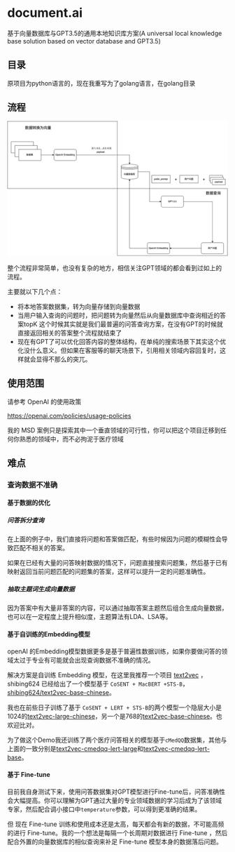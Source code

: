 # document.ai
基于向量数据库与GPT3.5的通用本地知识库方案(A universal local knowledge base solution based on vector database and GPT3.5)


## 目录

原项目为python语言的，现在我重写为了golang语言，在golang目录


## 流程

![](./flow.png)

整个流程非常简单，也没有复杂的地方，相信关注GPT领域的都会看到过如上的流程。

主要就以下几个点：

- 将本地答案数据集，转为向量存储到向量数据
- 当用户输入查询的问题时，把问题转为向量然后从向量数据库中查询相近的答案topK
  这个时候其实就是我们最普遍的问答查询方案，在没有GPT的时候就直接返回相关的答案整个流程就结束了
- 现在有GPT了可以优化回答内容的整体结构，在单纯的搜索场景下其实这个优化没什么意义。但如果在客服等的聊天场景下，引用相关领域内容回复时，这样就会显得不那么的突兀。

## 使用范围
请参考 OpenAI 的使用政策

https://openai.com/policies/usage-policies

我的 MSD 案例只是探索其中一个垂直领域的可行性，你可以把这个项目迁移到任何你熟悉的领域中，而不必拘泥于医疗领域

## 难点

### 查询数据不准确

#### 基于数据的优化

##### 问答拆分查询

在上面的例子中，我们直接将问题和答案做匹配，有些时候因为问题的模糊性会导致匹配不相关的答案。

如果在已经有大量的问答映射数据的情况下，问题直接搜索问题集，然后基于已有映射返回当前问题匹配的问题集的答案，这样可以提升一定的问题准确性。

##### 抽取主题词生成向量数据
因为答案中有大量非答案的内容，可以通过抽取答案主题然后组合生成向量数据，也可以在一定程度上提升相似度，主题算法有LDA、LSA等。

#### 基于自训练的Embedding模型

openAI 的Embedding模型数据更多是基于普遍性数据训练，如果你要做问答的领域太过于专业有可能就会出现查询数据不准确的情况。

解决方案是自训练 Embedding 模型，在这里我推荐一个项目 [text2vec](https://github.com/shibing624/text2vec) ，shibing624 已经给出了一个模型基于 `CoSENT + MacBERT +STS-B`，[shibing624/text2vec-base-chinese](https://huggingface.co/shibing624/text2vec-base-chinese)。

我也在前些日子训练了基于 `CoSENT + LERT + STS-B`的两个模型一个隐层大小是1024的[text2vec-large-chinese](https://huggingface.co/GanymedeNil/text2vec-large-chinese)，另一个是768的[text2vec-base-chinese](https://huggingface.co/GanymedeNil/text2vec-base-chinese)。也欢迎比对。

为了做这个Demo我还训练了两个医疗问答相关的模型基于`cMedQQ`数据集，其他与上面的一致分别是[text2vec-cmedqq-lert-large](https://huggingface.co/GanymedeNil/text2vec-cmedqq-lert-large)和[text2vec-cmedqq-lert-base](https://huggingface.co/GanymedeNil/text2vec-cmedqq-lert-base)。

#### 基于 Fine-tune
目前我自身测试下来，使用问答数据集对GPT模型进行Fine-tune后，问答准确性会大幅提高。你可以理解为GPT通过大量的专业领域数据的学习后成为了该领域专家，然后配合调小接口中`temperature`参数，可以得到更准确的结果。

但 现在 Fine-tune 训练和使用成本还是太高，每天都会有新的数据，不可能高频的进行 Fine-tune。我的一个想法是每隔一个长周期对数据进行 Fine-tune ，然后配合外置的向量数据库的相似查询来补足 Fine-tune 模型本身的数据落后问题。

